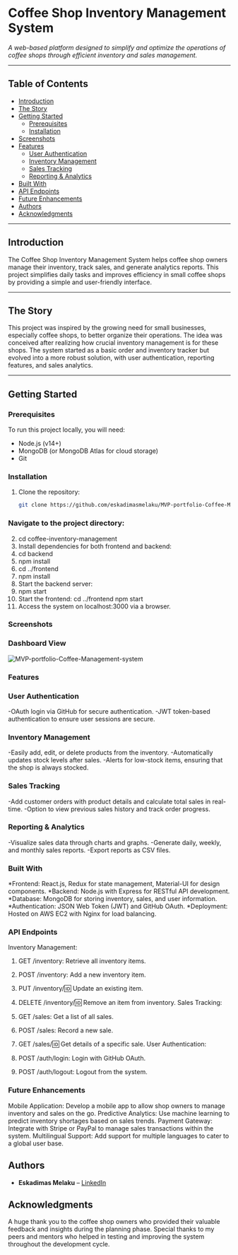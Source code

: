 # Coffee Shop Inventory Management System

*A web-based platform designed to simplify and optimize the operations of coffee shops through efficient inventory and sales management.*

---

## **Table of Contents**
- [Introduction](#introduction)
- [The Story](#the-story)
- [Getting Started](#getting-started)
  - [Prerequisites](#prerequisites)
  - [Installation](#installation)
- [Screenshots](#screenshots)
- [Features](#features)
  - [User Authentication](#user-authentication)
  - [Inventory Management](#inventory-management)
  - [Sales Tracking](#sales-tracking)
  - [Reporting & Analytics](#reporting--analytics)
- [Built With](#built-with)
- [API Endpoints](#api-endpoints)
- [Future Enhancements](#future-enhancements)
- [Authors](#authors)
- [Acknowledgments](#acknowledgments)

---

## **Introduction**
The Coffee Shop Inventory Management System helps coffee shop owners manage their inventory, track sales, and generate analytics reports. This project simplifies daily tasks and improves efficiency in small coffee shops by providing a simple and user-friendly interface.

---

## **The Story**
This project was inspired by the growing need for small businesses, especially coffee shops, to better organize their operations. The idea was conceived after realizing how crucial inventory management is for these shops. The system started as a basic order and inventory tracker but evolved into a more robust solution, with user authentication, reporting features, and sales analytics.

---

## **Getting Started**

### **Prerequisites**
To run this project locally, you will need:
- Node.js (v14+)
- MongoDB (or MongoDB Atlas for cloud storage)
- Git

### **Installation**
1. Clone the repository:
   ```bash
   git clone https://github.com/eskadimasmelaku/MVP-portfolio-Coffee-Management-system.git

### **Navigate to the project directory:**
2. cd coffee-inventory-management
3. Install dependencies for both frontend and backend:
4. cd backend
5. npm install
6. cd ../frontend
7. npm install
8. Start the backend server:
9. npm start
10. Start the frontend:
cd ../frontend
npm start
11. Access the system on localhost:3000 via a browser.
### **Screenshots**
### **Dashboard View**
![MVP-portfolio-Coffee-Management-system](./images/coffee.PNG)

### **Features**
### **User Authentication**
  -OAuth login via GitHub for secure authentication.
  -JWT token-based authentication to ensure user sessions are secure.
### **Inventory Management**
-Easily add, edit, or delete products from the inventory.
-Automatically updates stock levels after sales.
-Alerts for low-stock items, ensuring that the shop is always stocked.
### **Sales Tracking**
-Add customer orders with product details and calculate total sales in real-time.
-Option to view previous sales history and track order progress.
### **Reporting & Analytics**
-Visualize sales data through charts and graphs.
-Generate daily, weekly, and monthly sales reports.
-Export reports as CSV files.
### **Built With**
*Frontend: React.js, Redux for state management, Material-UI for design components.
*Backend: Node.js with Express for RESTful API development.
*Database: MongoDB for storing inventory, sales, and user information.
*Authentication: JSON Web Token (JWT) and GitHub OAuth.
*Deployment: Hosted on AWS EC2 with Nginx for load balancing.
### **API Endpoints**
Inventory Management:
1. GET /inventory: Retrieve all inventory items.
2. POST /inventory: Add a new inventory item.
3. PUT /inventory/:id: Update an existing item.
4. DELETE /inventory/:id: Remove an item from inventory.
Sales Tracking:

1. GET /sales: Get a list of all sales.
2. POST /sales: Record a new sale.
3. GET /sales/:id: Get details of a specific sale.
User Authentication:

1. POST /auth/login: Login with GitHub OAuth.
2. POST /auth/logout: Logout from the system.
### **Future Enhancements**
Mobile Application: Develop a mobile app to allow shop owners to manage inventory and sales on the go.
Predictive Analytics: Use machine learning to predict inventory shortages based on sales trends.
Payment Gateway: Integrate with Stripe or PayPal to manage sales transactions within the system.
Multilingual Support: Add support for multiple languages to cater to a global user base.
## **Authors**
- **Eskadimas Melaku** – [LinkedIn](https://www.linkedin.com/in/eskadimas-melaku-eyuas/)

## **Acknowledgments**
A huge thank you to the coffee shop owners who provided their valuable feedback and insights during the planning phase.
Special thanks to my peers and mentors who helped in testing and improving the system throughout the development cycle.








